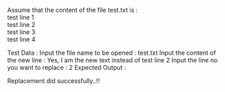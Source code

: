 Assume that the content of the file test.txt is :                                                                       
test line 1                                                                                                   
test line 2                                                                                                   
test line 3                                                                                                   
test line 4                                                                                                   

Test Data :
Input the file name to be opened : test.txt
Input the content of the new line : Yes, I am the new text instead of test line 2
Input the line no you want to replace : 2
Expected Output :

Replacement did successfully..!! 
